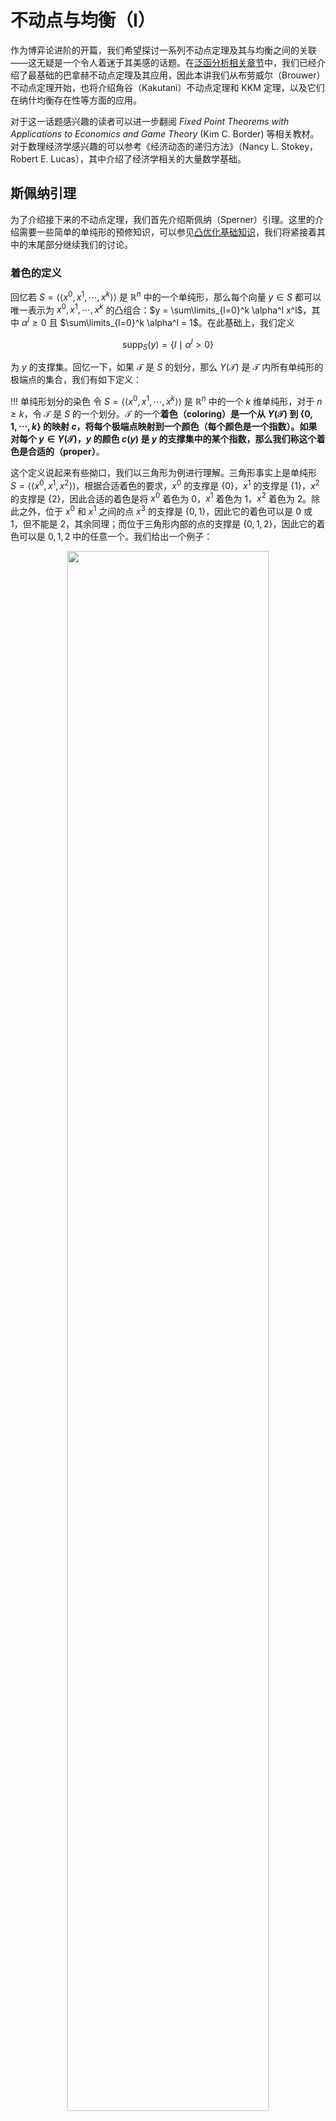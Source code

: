 # 不动点与均衡（I）

作为博弈论进阶的开篇，我们希望探讨一系列不动点定理及其与均衡之间的关联——这无疑是一个令人着迷于其美感的话题。在[泛函分析相关章节](../../math/functional_analysis/contraction.md)中，我们已经介绍了最基础的巴拿赫不动点定理及其应用，因此本讲我们从布劳威尔（Brouwer）不动点定理开始，也将介绍角谷（Kakutani）不动点定理和 KKM 定理，以及它们在纳什均衡存在性等方面的应用。

对于这一话题感兴趣的读者可以进一步翻阅 *Fixed Point Theorems with Applications to Economics and Game Theory* (Kim C. Border) 等相关教材。对于数理经济学感兴趣的可以参考《经济动态的递归方法》（Nancy L. Stokey，Robert E. Lucas），其中介绍了经济学相关的大量数学基础。

## 斯佩纳引理
为了介绍接下来的不动点定理，我们首先介绍斯佩纳（Sperner）引理。这里的介绍需要一些简单的单纯形的预修知识，可以参见[凸优化基础知识](../../math/optimization/basic.md)，我们将紧接着其中的末尾部分继续我们的讨论。

### 着色的定义
回忆若 $S = \langle \langle x^0,x^1,\cdots,x^k \rangle \rangle$ 是 $\mathbb{R}^n$ 中的一个单纯形，那么每个向量 $y \in S$ 都可以唯一表示为 $x^0,x^1,\cdots,x^k$ 的凸组合：$y = \sum\limits_{l=0}^k \alpha^l x^l$，其中 $\alpha^l \geqslant 0$ 且 $\sum\limits_{l=0}^k \alpha^l = 1$。在此基础上，我们定义

$$\text{supp}_S(y) = \{ l \mid \alpha^l > 0 \}$$

为 $y$ 的支撑集。回忆一下，如果 $\mathcal{T}$ 是 $S$ 的划分，那么 $Y(\mathcal{T})$ 是 $\mathcal{T}$ 内所有单纯形的极端点的集合，我们有如下定义：

!!! 单纯形划分的染色
    令 $S = \langle \langle x^0,x^1,\cdots,x^k \rangle \rangle$ 是 $\mathbb{R}^n$ 中的一个 $k$ 维单纯形，对于 $n \geqslant k$，令 $\mathcal{T}$ 是 $S$ 的一个划分。$\mathcal{T}$ 的一个**着色（coloring）**是一个从 $Y(\mathcal{T})$ 到 $\{0,1,\cdots,k\}$ 的映射 $c$，将每个极端点映射到一个颜色（每个颜色是一个指数）。如果对每个 $y \in Y(\mathcal{T})$，$y$ 的颜色 $c(y)$ 是 $y$ 的支撑集中的某个指数，那么我们称这个着色是**合适的（proper）**。

这个定义说起来有些拗口，我们以三角形为例进行理解。三角形事实上是单纯形 $S = \langle \langle x^0,x^1,x^2 \rangle \rangle$，根据合适着色的要求，$x^0$ 的支撑是 $\{0\}$，$x^1$ 的支撑是 $\{1\}$，$x^2$ 的支撑是 $\{2\}$，因此合适的着色是将 $x^0$ 着色为 $0$，$x^1$ 着色为 $1$，$x^2$ 着色为 $2$。除此之外，位于 $x^0$ 和 $x^1$ 之间的点 $x^3$ 的支撑是 $\{0,1\}$，因此它的着色可以是 $0$ 或 $1$，但不能是 $2$，其余同理；而位于三角形内部的点的支撑是 $\{0,1,2\}$，因此它的着色可以是 $0,1,2$ 中的任意一个。我们给出一个例子：

<div style="text-align: center;">
<img src="/Notes/assets/images/algt/AGT/fixedpoint-1/propercolor.png" width="80%" style="margin: 0 auto;">
</div>

图中的 $\text{A}$ 和 $\text{B}$ 都是合适的着色，但 $\text{C}$ 不是，因为箭头指向的点着色了 $1$，但这个点的支撑 $x^0$ 和 $x^2$ 的着色分别是 $0$ 和 $2$。进一步地，我们可以定义完美着色的概念：

!!! 完美着色
    令 $\mathcal{T}$ 是 $k$ 维单纯形 $S$ 的划分，令 $c$ 是 $\mathcal{T}$ 的合适着色。$k$ 维单纯形 $T \in \mathcal{T}$ 是**完美着色的（perfectly colored）**，如果 $T$ 的 $k+1$ 个极端点被 $k+1$ 种不同的颜色着色。

<div style="text-align: center;">
<img src="/Notes/assets/images/algt/AGT/fixedpoint-1/perfectcolor.png" width="80%" style="margin: 0 auto;">
</div>

上图中每种着色中，完美着色的 $k$ 维单纯形都被填充了灰色，我们发现合适的着色 $\text{A}$ 和 $\text{B}$ 中完美着色的 $k$ 维单纯形有奇数个，而 $\text{C}$ 表明不合适的着色中完美着色的 $k$ 维单纯形可能出现偶数个。推广之后就是斯佩纳引理的内容：

!!! 斯佩纳引理
    令 $S$ 是 $\mathbb{R}^n$ 中的一个 $k$ 维单纯形，对于 $n \geqslant k$，令 $\mathcal{T}$ 是 $S$ 的一个划分。如果 $c$ 是 $\mathcal{T}$ 的一个合适着色，那么完美着色 $k$ 维单纯形 $T \in \mathcal{T}$ 的个数是奇数。特别地，$\mathcal{T}$ 中至少有一个完美着色的 $k$ 维单纯形。

### 斯佩纳引理的证明
!!! 斯佩纳引理的证明
    根据单纯形的维数 $k$ 使用数学归纳法：

    **第一步：$k = 0$ 的情况**
    
    此时单纯形只包含一个点，显然引理成立。

    **第二步：$k > 0$ 时，定义三类单纯形的集合**
    
    考虑 $k > 0$ 的情况，假定定理陈述对每个 $k - 1$ 维单纯形都成立，令 $S = \langle \langle x^0,x^1,\cdots,x^k \rangle \rangle$ 是一个 $k$ 维单纯形，$\mathcal{T}$ 是 $S$ 的一个划分，$c$ 是 $\mathcal{T}$ 的一个合适着色。我们定义如下三类单纯形集合：

    - $\mathcal{A}$ 表示 $\mathcal{T}$ 中所有的被包含在 $S$ 的边界内并被 $\{0,1,\cdots,k-1\}$ 着色的 $k-1$ 维单纯形；
    - $\mathcal{B}$ 表示 $\mathcal{T}$ 中所有被 $\{0,1,\cdots,k-1\}$ 着色的 $k$ 维单纯形，也就是说有两个节点被相同的颜色着色；
    - $\mathcal{C}$ 表示 $\mathcal{T}$ 中所有被 $\{0,1,\cdots,k\}$ 着色的 $k$ 维单纯形。

    定义这几类单纯形集合的作用在之后就会看到，在那时回过头来看，这里的定义是非常巧妙的。我们来看一个例子：
    
    <div style="text-align: center;">
    <img src="/Notes/assets/images/algt/AGT/fixedpoint-1/sperner-1.png" width="25%" style="margin: 0 auto;">
    </div>

    在上图中，$\mathcal{A}$ 是三角形边界上被 $\{0,1\}$ 染色的线段，被加粗表示；$\mathcal{B}$ 是被 $\{0,1\}$ 染色的小三角形，用浅色阴影表示；$\mathcal{C}$ 是被 $\{0,1,2\}$ 染色的小三角形，用深色阴影表示。我们可以看到，$\mathcal{A}$ 中的线段有 $3$ 个，$\mathcal{B}$ 中的小三角形有 $4$ 个，$\mathcal{C}$ 中的小三角形有 $5$ 个。

    **第三步：证明 $\mathcal{A}$ 中的线段数是奇数**

    由于 $\mathcal{A}$ 中的线段是 $k-1$ 维单纯形，且被 $\{0,1,\cdots,k-1\}$ 着色，根据归纳假设，$\mathcal{A}$ 中的线段数是奇数。

    **第四步：构建连接单纯形之间的图**

    接下来我们定义无向图如下：

    - 节点集为 $\mathcal{A} \cup \mathcal{B} \cup \mathcal{C}$，即 $\mathcal{A} \cup \mathcal{B} \cup \mathcal{C}$ 中的每个单纯形都是图上的一个节点；
    - 令 $T_1,T_2$ 是 $\mathcal{A} \cup \mathcal{B} \cup \mathcal{C}$ 中两个不同的单纯形，当且仅当 $T_1 \cap T_2$ 是由 $\{0,1,\cdots,k-1\}$ 着色的 $k-1$ 维单纯形时，$T_1$ 和 $T_2$ 之间有一条边。

    下图给出了一个如此定义的无向图的实例，其中短线就代表着单纯形之间的边：

    <div style="text-align: center;">
    <img src="/Notes/assets/images/algt/AGT/fixedpoint-1/sperner-2.png" width="25%" style="margin: 0 auto;">
    </div>

    **第五步：分析图的性质，得到最终结论**

    最后我们分析这个图中从 $\mathcal{A},\mathcal{B},\mathcal{C}$ 出发的边数，从而得出结论：

    - 从 $\mathcal{A}$ 中每个节点出发，到 $\mathcal{B}$ 或 $\mathcal{C}$ 的边有且仅有一条：回忆[凸优化基础知识](../../math/optimization/basic.md)的最后一个定理，$\mathcal{A}$ 中每个节点根据定义都在边界上，因此只能在唯一的 $k$ 维单纯形中；因为 $\mathcal{A}$ 中每个节点已经有 $k-1$ 个颜色，因此 $\mathcal{A}$ 中每个节点所在的 $k$ 维单纯形一定包含于 $\mathcal{B}$ 或 $\mathcal{C}$ 中，因此相连的边有且仅有一条；
    - 从 $\mathcal{B}$ 中每个节点出发，到 $\mathcal{A}$ 或 $\mathcal{C}$ 的边有且仅有两条：因为 $\mathcal{B}$ 中的每个节点都被 $\{0,1,\cdots,k-1\}$ 着色，因此有且仅有两个 $k-1$ 维子单纯形（或者说面）被 $\{0,1,\cdots,k-1\}$ 着色（因为有一种颜色被两个极端点使用，其余颜色都是一一对应）
        - 如果这样的 $k-1$ 维单纯形在边界上，那么符合 $\mathcal{A}$ 和 $\mathcal{B}$ 相连的条件，因此有一条边；
        - 如果这样的 $k-1$ 维单纯形在内部，回忆[凸优化基础知识](../../math/optimization/basic.md)的最后一个定理，这样的单纯形包含于两个 $k$ 维单纯形，并且因为这个 $k-1$ 维单纯形已经使用了 $\{0,1,\cdots,k-1\}$，因此这两个 $k$ 维单纯形一个在 $\mathcal{B}$ 中（因为现在探讨的是 $\mathcal{B}$ 中每个节点出发的情况），令一个在 $\mathcal{B}$ 或 $\mathcal{C}$ 中，也是有一条边连接的；
        - 因此这样的 $k-1$ 维单纯形无论如何都会带来一条边的连接，而我们有两个这样的单纯形，因此有两条边；
    - 从 $\mathcal{C}$ 中每个节点出发，到 $\mathcal{A}$ 或 $\mathcal{B}$ 的边有且仅有一条：因为 $\mathcal{C}$ 中的每个节点都被 $\{0,1,\cdots,k\}$ 着色，因此有且仅有一个 $k-1$ 维子单纯形被 $\{0,1,\cdots,k-1\}$ 着色（因为此时点和颜色一一对应），根据和 $\mathcal{B}$ 类似的讨论即可得到结论。

    事实上，从图中所有节点出发的边的总数，等于边的数量 $R$ 的两倍，因为每条边都被数了两次，这意味着

    $$2R = |\mathcal{A}| + 2|\mathcal{B}| + |\mathcal{C}|$$

    因此等号右边是偶数，而 $|\mathcal{A}|$ 是奇数，因此 $|\mathcal{C}|$ 也是奇数，注意 $\mathcal{C}$ 的定义就是完美着色的 $k$ 维单纯形的集合，因此斯佩纳引理得证。

不得不承认的一点是，这个证明的整体过程看完有一种不知道怎么就证出来的感觉，事实上回过头来体会就会发现其中的构造都非常的精妙，**整体而言就是分了三类单纯形，构造了一种特殊的图，第一类数量可以用归纳假设，第二类图中产生边数为偶数，第三类是目标，数量根据奇偶性分析直接可以得到**，或许这就是奇妙的组合学吧！

### 单纯形划分的进一步性质
接下来的内容将会在之后的证明中用到，因此做一个简单的介绍：

!!! 单纯形与单纯形划分的直径
    令 $S = \langle \langle x^0,x^1,\cdots,x^k \rangle \rangle$ 是 $\mathbb{R}^n$ 中的一个 $k$ 维单纯形，对于 $n \geqslant k$，令 $\mathcal{T} = \{T_1,T_2,\cdots,T_M\}$ 是 $S$ 的一个划分。$S$ 的**直径（diameter）**定义为

    $$\rho(S) = \max\limits_{i,j} \| x^i - x^j \|$$

    其中 $i,j$ 遍历 $0,1,\cdots,k$。也就是说，单纯形的直径是最远的极端点之间的距离，事实上这也是单纯形内任意两点的最大距离，事实上只需要注意到单纯形是凸集就并不难理解。进一步地，$\mathcal{T}$ 的**直径（diameter）**定义为

    $$\rho(\mathcal{T}) = \max\limits_{m=1,2,\cdots,M} \rho(T_m)$$

    也就是说，单纯形划分的直径是划分中最大的单纯形的直径。

下面的定理表明，每个单纯形划分都可以“加细”，或者说被精炼为具有更小直径的划分：

!!! 单纯形划分的精炼
    令 $k \geqslant 1$，$\mathcal{T}$ 是 $\mathbb{R}^n$ 中的一个 $k$ 维单纯形 $S = \langle \langle x^0,x^1,\cdots,x^k \rangle \rangle$ 的一个划分。那么存在 $S$ 的一个划分 $\mathcal{T'}$，满足如下要求：

    1. 对每个 $T' \in \mathcal{T'}$，都存在 $T \in \mathcal{T}$，使得 $T \subseteq T'$；
    2. $\rho(\mathcal{T'}) \leqslant \dfrac{k}{k+1} \rho(\mathcal{T})$。

反复运用上述定理即可得到如下推论，之后我们会默认熟知这一结果推导其他结果：

!!! 单纯形划分精炼的推论
    对每个单纯形 $S$ 和任意的 $\varepsilon > 0$，存在一个划分 $\mathcal{T_\varepsilon}$，使得 $\rho(\mathcal{T_\varepsilon}) < \varepsilon$。

定理的证明技术性较强，暂时略去（或许一直都会略去了）。证明方式就是构造出符合条件的划分精炼，如果读者对证明感兴趣可以参考我们的一本参考资料：《博弈论》[以] 迈克尔·马希勒，埃隆·索兰，什穆埃尔·扎米尔。

## 布劳威尔不动点定理
### 定理陈述与证明
我们已经做了充足的准备来迎接本节的第一个核心定理：布劳威尔（Brouwer）不动点定理。这个定理是拓扑学中的一个基本定理，事实上有非常多种证明方式，大多数都需要利用拓扑学知识，因此我们只能选取一条技术性更强的路线，即使用前面介绍的斯佩纳引理来证明。我们首先给出定理的陈述，然后逐步展开我们的讨论，直至完全证明这一定理：

!!! 布劳威尔不动点定理
    令 $X$ 是 $\mathbb{R}^n$ 中的一个非空闭凸集，$f: X \to X$ 是一个连续映射，那么 $f$ 至少有一个不动点，即存在 $x \in X$，使得 $f(x) = x$。

<div style="text-align: center;">
<img src="/Notes/assets/images/algt/AGT/fixedpoint-1/brouwer.png" width="25%" style="margin: 0 auto;">
</div>

上图给出了定理在 $n=1$ 的情况下的例子，显然 $[a,b] \to [a,b]$ 的连续映射无论怎么画都会和 $i(x)= x$ 相交。对于二维的情况，一个例子是如果你把世界地图平铺在地面上，那么一定存在地面上的一个点，与其上方地图上的一个点代表同一位置。或者更生活化地，大商场等地方可以看到的平面地图，上面标有“您在此处”的红点。如果标注足够精确，那么这个点就是把实际地形射到地图的连续函数的不动点。

为了证明这一定理的一般情况，我们首先证明一个特殊情况，即 $X$ 是**标准单纯形（standard simplex）**的情况。$n-1$ 维标准单纯形 $X(n)$ 定义如下：

$$X(n) = \{ x \in \mathbb{R}^n \mid x_i \geqslant 0, \sum\limits_{i=1}^n x_i = 1 \}$$

下图给出了三个最简单的标准单纯形，不能看出 $n-1$ 维标准单纯形就是顶点为 $e_1,\cdots,e_n$（自然基）的单纯形。

<div style="text-align: center;">
<img src="/Notes/assets/images/algt/AGT/fixedpoint-1/standard.png" width="80%" style="margin: 0 auto;">
</div>

我们首先证明如下特殊情况：

!!! 布劳威尔不动点定理的特殊情况
    令 $f: X(n) \to X(n)$ 是一个连续映射，那么 $f$ 至少有一个不动点。

在定理的证明中，我们需要用到 $\mathbb{R}^n$ 的上范数（sup-norm）：对于 $x = (x_1,x_2,\cdots,x_n) \in \mathbb{R}^n$，定义

$$\| x \|_\infty = \max\limits_{i=1,2,\cdots,n} |x_i|$$

!!! 布劳威尔不动点定理的特殊情况证明
    对任意的 $y \in X(n)$，都有 $y = \sum\limits_{i=1}^n y_i e_i$，其中 $e_i$ 是 $\mathbb{R}^n$ 的自然基。于是 $y$ 的支撑 $\text{supp}_{X(n)}(y)$ 是 $\{ i \mid y_i > 0 \}$。

    **第一步：对每个 $y \in X(n)$，存在 $i \in \text{supp}_{X(n)}(y)$ 满足 $f_i(y) \leqslant y_i$**

    根据 $f: X(n) \to X(n)$ 可知 $\sum\limits_{i=1}^n y_i = \sum\limits_{i=1}^n f_i(y) = 1$ 且 $f(y_i) \geqslant 0$，反证法，假设对每个 $i \in \text{supp}_{X(n)}(y)$ 都有 $f_i(y) > y_i$，而我们知道对每个 $i \notin \text{supp}_{X(n)}(y)$，$f_i(y) \geqslant 0 = y_i$，因此此时有 $\sum\limits_{i=1}^n f_i(y) > \sum\limits_{i=1}^n y_i = 1$，与 $f$ 是 $X(n)$ 到 $X(n)$ 的映射矛盾。

    **第二步：定义一个着色**

    因为紧集上的连续函数都是一致连续的，因此对于任意的 $\varepsilon > 0$，存在 $\delta > 0$，使得对于任意的 $x,y \in X(n)$，只要 $\| x - y \|_\infty < \delta$，就有 $\| f(x) - f(y) \|_\infty < \varepsilon$。从而我们定义 $X(n)$ 的划分 $\mathcal{T}_\varepsilon$，使得对于任意的 $T_\varepsilon \in \mathcal{T}_\varepsilon$，$\rho(T_\varepsilon) < \delta$。为了之后讨论的方便，这里的 $\delta$ 我们都取小于等于 $\epsilon$ 的值。
    
    我们定义一个着色 $c$，使得对每个 $x \in Y(\mathcal{T}_\varepsilon)$，$c(x) = i$ 当且仅当 $i \in \text{supp}_{X(n)}(y)$ 且 $f_i(x) \leqslant x_i$。根据第一步的讨论，这样的 $i$ 一定存在，并且这个着色是合适的，因为 $c(x)$ 取的是 $x$ 的支撑集中的某个指数。根据斯佩纳引理，我们知道至少有一个完美着色的 $n-1$ 维单纯形 $T_\varepsilon \in \mathcal{T}_\varepsilon$。

    **第三步：不动点的存在性**

    我们设这个完美着色的单纯形为 $T_\varepsilon = \langle \langle x^1,x^2,\cdots,x^n \rangle \rangle$，其所有节点被 $\{1,2,\cdots,n\}$ 着色，不妨设 $c(x^i) = i$，即 $f_i(x^i) \leqslant x_i^i$ 成立（$x_i^i$ 是 $x^i$ 的第 $i$ 个坐标）。令 $x^\varepsilon$ 是 $T_\varepsilon$ 中的一个向量，因为 $\rho(T_\varepsilon) < \delta$，这意味着 $\| x^\varepsilon - x^i \|_\infty < \delta$ 对每个 $i$ 都成立，因此根据 $f$ 的一致连续性，有

    $$f_i(x^\varepsilon) \leqslant f_i(x^i) + \varepsilon \leqslant x_i^i + \varepsilon \leqslant x_i^\varepsilon + \varepsilon + \delta \leqslant x_i^\varepsilon + 2\varepsilon, \forall i \in [n]$$

    上式对于任意的 $\varepsilon$ 都成立，因此存在点列 $(x^\varepsilon)_{\varepsilon > 0}$，使得
    
    \begin{equation}
        f_i(x^\varepsilon) \leqslant x_i^\varepsilon + 2\varepsilon \tag{1} \label{brouwer}
    \end{equation}

    对每个 $i$ 都成立。根据 $X(n)$ 的紧性，存在一个收敛的子列 $(x^{\varepsilon_k})_{k=1}^\infty$，收敛到一个点 $x^* \in X(n)$。根据 $f$ 的连续性，对 $\eqref{brouwer}$ 取极限，有 $f_i(x^*) \leqslant x_i^*,\forall i \in [n]$，而回忆 $\sum\limits_{i=1}^n x_i^* = \sum\limits_{i=1}^n f_i(x^*) = 1$，因此有 $f_i(x^*) = x_i^*,\forall i \in [n]$，从而 $f(x^*) = x^*$，即 $f$ 至少有一个不动点。

事实上，任何一个 $k$ 维单纯形 $S$ 都等价于标准单纯形 $X(k+1)$（只需要将顶点一一对应后，使用重心坐标即可，不影响我们上面的证明），所以这一定理对任意的单纯形也都是成立的。总结一下上述证明，核心在于构造了一个合适的着色，然后利用斯佩纳引理得到了一个完美着色的单纯形，最后通过一致连续性和紧性得到了不动点的存在性，事实上最终的不动点就是一个极限点。

接下来我们需要将布劳威尔不动点定理推广到一般的凸紧集的情况，我们需要首先证明如下引理：

!!! 引理
    令 $X$ 是 $\mathbb{R}^n$ 中的一个非空凸紧集，定义函数 $g: \mathbb{R}^n \to X$，使得 $g(x)$ 是 $X$ 中距离 $x$ 最近的点。那么 $d(g(x),g(y)) \leqslant d(x,y), \forall x,y \in \mathbb{R}^n$。

回忆对于闭凸集 $X$ 而言，对于 $x \notin X$，存在唯一的 $y \in X$，使得 $d(x,y) = d(x,X)$，这个 $y$ 就是 $g(x)$，即 $g$ 是良定义的。这一引理表明，$g$ 是一个 Lipschitz 连续的映射，因此也是连续的。

!!! 引理的证明
    回忆[凸优化基础知识](../../math/optimization/basic.md)中关于分离超平面定理的证明，对于 $x \notin X$，设 $y$ 是 $X$ 中距离 $x$ 最近的点，$z$ 是 $X$ 中任一点，则有 $\langle x-y,z-y \rangle \leqslant 0$。代入引理的符号，有 $\langle x-g(x),g(y)-g(x) \rangle \leqslant 0$，同理有 $\langle y-g(y),g(x)-g(y) \rangle \leqslant 0$，两式相加得到

    $$\langle (g(y) - g(x)) - (y-x),g(y)-g(x) \rangle \leqslant 0$$

    从而有 $\| g(y) - g(x) \|^2 \leqslant \langle g(y) - g(x),y-x \rangle \leqslant \| g(y) - g(x) \| \| y - x \|$（第二个不等号使用了柯西-施瓦茨不等式），即 $\| g(y) - g(x) \| \leqslant \| y - x \|$，即 $g$ 是 Lipschitz 连续的。

在做好一切准备工作后，我们就可以开始证明最终的定理了：

!!! 布劳威尔不动点定理的证明
    因为 $X$ 是紧集，因此存在一个足够大的单纯形 $S$ 包含 $X$。定义函数 $h: S \to S$ 满足 $h(x) = f(g(x))$，其中 $g$ 是引理中定义的函数。根据引理，$g$ 是连续函数，又 $f$ 也是连续函数，因此 $h$ 是连续的，因此根据特殊情况的证明，$h$ 至少有一个不动点 $x^* \in S$，即 $f(g(x^*)) = h(x^*) = x^*$。注意到函数 $h$ 的实际值域是 $f$ 的值域，因此包含于 $X$，因此 $x^* \in X$，因此根据定义 $g(x^*) = x^*$，因此 $f(x^*) = x^*$，即 $f$ 至少有一个不动点。

!!! tip "布劳威尔不动点定理相关的历史"
    布劳威尔不动点定理是代数拓扑的早期成就，还是更多更一般的不动点定理的基础，在泛函分析中尤其重要。在 1904 年，首先由 Piers Bohl 证明 $n = 3$ 的情况。后来在 1909 年，鲁伊兹·布劳威尔（L. E. J. Brouwer）再次证明。在1910年，雅克·阿达马提供一般情况的证明，而布劳威尔在 1912 年提出另一个不同的证明。这些早期的证明皆属于非构造性的间接证明，与数学直觉主义理想矛盾。直到 1967 年，美国数学家 H. E. Scarf 找到了计算单纯形连续映射不动点的组合拓扑有限算法，这也就是 Brouwer 不动点定理的构造性证明。我们从斯佩纳引理出发的证明来源于 Kuhn（1960）。
    
    布劳威尔不动点定理在无限维空间中的推广是邵德尔（Schauder）不动点定理，即每一个从一个巴拿赫空间的某个给定的凸紧子集射到它自身的连续函数都有（至少）一个不动点。

!!! question "布劳威尔不动点定理的推广"
    我们考虑一个简单的推广：$f: X \to X$ 中的 $X$ 不再强制要求是凸紧集，可以只是一个同胚于一个凸紧集的紧集。那么布劳威尔不动点定理是否仍然成立呢？

    答案是成立的，设 $g: X \to S$ 是同胚映射，其中 $S$ 是凸紧集，构造 $h: S \to S$ 满足 $h(x) = g(f(g^{-1}(x)))$，根据同胚的要求以及布劳威尔不动点定理，$h$ 存在不动点 $x^* \in S$，即 $g(f(g^{-1}(x^*))) = x^*$，因此 $f(g^{-1}(x^*)) = g^{-1}(x^*)$，、因此 $f$ 至少有一个不动点 $g^{-1}(x^*)$。

### 定理的应用
接下来我们将应用布劳威尔不动点定理证明纳什定理：
!!! 定理 "纳什定理"
    对于任意一个策略式博弈 $G = (N,(S_i)_{i\in N},(u_i)_{i\in N})$，如果参与人的个数有限，每个参与人的策略集是有限的，那么必然存在一个混合策略纳什均衡。

我们假设 $G$ 的混合扩展为 $\Gamma = (N,(\Sigma_i)_{i\in N},(U_i)_{i\in N})$，并且 $|S_i| = m_i$。为了我们接下来的证明，我们不加说明地给出两个很简单的结论：

!!! 引理 "纳什定理的引理"
    1. 如果参与人 $i$ 的纯策略集是有限的，那么参与人 $i$ 的混合策略集 $\Sigma_i$ 是凸紧的（事实上是单纯形，极端点是所有可能的纯策略向量）；
    2. 如果 $A \subset \mathbb{R}^n$ 和 $B \subset \mathbb{R}^m$ 都是凸（紧）集，那么 $A \times B \subset \mathbb{R}^{n+m}$ 也是凸（紧）的。

综合引理的两个结论可知，集合 $\Sigma = \Sigma_1 \times \Sigma_2 \times \cdots \times \Sigma_n$ 是凸紧的，因此接下来我们的整体思路是：构造 $f: \Sigma \to \Sigma$，使得 $f$ 是一个连续映射，然后根据布劳威尔不动点定理，证明 $f$ 至少有一个不动点，并且这个不动点恰好是一个混合策略纳什均衡。

定理的正式证明我们逐步分析得到，因为这里 $f$ 的构造需要逐步分析才更好理解背后的含义。事实上，因为 $f: \Sigma \to \Sigma$，所以 $f$ 将一个混合策略映射到另一个混合策略。如果 $\sigma$ 不是混合策略纳什均衡，那么存在一个参与人 $i$，$\sigma_i$ 不是 $\sigma_{-i}$ 的最佳应对，故我们令 $f_i(\sigma)$ 为参与人 $i$ 比 $\sigma_i$ 更优的对 $\sigma_{-i}$ 的应对，即一个向着均衡方向的改进。这样的定义思想使得，$\sigma$ 是混合策略纳什均衡当且仅当 $f(\sigma) = \sigma$，因为此时每个人都已经处于最优应对了。

以上只是一些想法，要真的定义出这个 $f$，我们首先需要一个辅助函数 $g_i^j: \Sigma \to [0,+\infty)$，满足

$$g_i^j(\sigma) = \max\{0, U_i(s_i^j,\sigma_{-i}) - U_i(\sigma)\}$$

也就是说，$g_i^j$ 是参与人 $i$ 从 $\sigma_i$ 转向纯策略 $s_i^j$ 带来的收益。如果收益大于零则为收益，否则为零。一个很显然的结论是，当且仅当 $\forall i,j$ 都有 $g_i^j(\sigma) = 0$ 时，$\sigma$ 是混合策略纳什均衡，因为纳什均衡是最优反应。

现在我们可以定义 $f$，使其符合我们之前讨论的直观：当 $\sigma$ 不是均衡时，$f_i(\sigma)$ 能转向更优反应。因为 $f(\sigma)$ 仍然是混合策略向量，故记 $f_i^j(\sigma)$ 为取值 $\sigma$ 时，参与人 $i$ 选择纯策略 $s_i^j$ 的概率。事实上如果 $\sigma_i$ 不是 $\sigma_{-i}$ 的最优应对，那么我们应当将 $i$ 选择更优的纯策略的概率增大，因此我们可以令

$$f_i^j(\sigma) = \dfrac{\sigma_i(s_i^j)+g_i^j(\sigma)}{1+\sum\limits_{k=1}^{m_i} g_i^k(\sigma)}$$

这非常符合我们的直观，并且分母上的值也使得 $\sum\limits_{j=1}^{m_i} f_i^j(\sigma) = 1$，即 $f_i(\sigma)$ 仍然是一个混合策略，即的确满足 $f: \Sigma \to \Sigma$。除此之外，我们知道 $U_i$ 都是连续函数（因为是多重线性函数），$g$ 是两个连续函数的最大值，因此也是连续函数，而 $f$ 的分母一定大于 $0$，因此 $f$ 也是连续函数，根据布劳威尔不动点定理，$f$ 至少有一个不动点，即存在 $\sigma^* \in \Sigma$，使得 $f(\sigma^*) = \sigma^*$，下面我们就要证明 $\sigma^*$ 的确是一个混合策略纳什均衡。 

!!! 证明 "$\sigma^*$ 的确是一个混合策略纳什均衡"
    因为 $\sigma^*$ 是一个不动点，因此 $f(\sigma^*) = \sigma^*$，即 $f_i^j(\sigma^*) = \sigma_i^*(s_i^j) = \dfrac{\sigma_i^*(s_i^j)+g_i^j(\sigma^*)}{1+\sum\limits_{k=1}^{m_i} g_i^k(\sigma^*)}$，整理得到

    $$g_i^j(\sigma) = \sigma_i(s_i^j)\sum\limits_{k=1}^{m_i} g_i^k(\sigma),\forall i \in N, j \in [m_i]$$

    使用反证法，假设这一不动点 $\sigma^*$ 不是混合策略纳什均衡，那么必定存在一个参与人 $i$ 以及 $l \in [m_i]$ 使得 $g_i^l(\sigma) > 0$。特别地，$\sum\limits_{k=1}^{m_i} g_i^k(\sigma) > 0$，因此根据上式我们得到

    \begin{equation}
        \sigma_i(s_i^j) > 0 \iff g_i^j(\sigma) > 0, \forall j \in [m_i] \tag{3} \label{nash-1}
    \end{equation}

    因为 $U_i$ 是多线性的，因此 $U_i(\sigma) = \sum\limits_{j=1}^{m_i} \sigma_i(s_i^j) U_i(s_i^j,\sigma_{-i})$，这意味着

    $$\begin{align}
        0 &= \sum\limits_{j=1}^{m_i} \sigma_i^*(s_i^j) (U_i(s_i^j,\sigma_{-i}) - U_i(\sigma^*)) \\
        &= \sum\limits_{j: \sigma_i(s_i^j) > 0} \sigma_i^*(s_i^j) (U_i(s_i^j,\sigma_{-i}) - U_i(\sigma^*)) \\
        &= \sum\limits_{j: \sigma_i(s_i^j) > 0} \sigma_i^*(s_i^j) g_i^j(\sigma) \\
    \end{align}$$

    然而我们知道$g_i^l(\sigma) > 0$，根据 $\eqref{nash-1}$，我们知道 $\sigma_i^*(s_i^l) > 0$，因此上式的和大于 $0$，这与 $0$ 的等式矛盾，因此假设不成立，$\sigma^*$ 是一个混合策略纳什均衡。

由此我们便证明了纳什均衡的存在性。事实上这一证明非常美丽，对 $f$ 的构造也非常优雅美观，因此这一证明值得重视。接下来我们讨论纳什定理的一个拓展，因为有时候存在约束使得参与人 $i$ 无法选择整个 $\Sigma_i$，例如要求选择某个纯策略的概率必须大于等于一个值。在这样的情况下，约束条件可以转化为线性不等式，而有限数目的半空间相交得到的有界集合称为**多面体（polytope）**。事实上多面体可以视为其极值点的凸包，只是这些极值点不一定仿射无关（这是单纯形的要求）了，例如四边形不是单纯形，但是是多面体。事实上，当参与人的策略空间是多面体时，纳什定理也成立：

!!! 定理 "纳什定理的一般化"
    令 $\Gamma = (N,(X_i)_{i\in N},(U_i)_{i\in N})$ 是一个策略式博弈，对每个参与人 $i$，集合 $X_i$ 是 $\mathbb{R}^{d_i}$ 上的一个多面体，$U_i$ 是多重线性函数，那么 $\Gamma$ 至少有一个混合策略纳什均衡。

具体证明略去，事实上就是将多面体的极端点都视为纯策略，定义一个辅助的博弈即可。

## 角谷不动点定理
### 定理陈述与证明
角谷（Kakutani）不动点定理是由日本数学家角谷静夫提出的，它是布劳威尔不动点定理的一个推广，也是一个非常重要的不动点定理：纳什证明纳什定理正是使用了角谷不动点定理。

!!! tip "3n + 1 猜想"
    事实上，提到角谷静夫，最令人熟知的可能是著名的 $3n+1$ 猜想，即角谷猜想（事实上并不是他提出的，但因为他也对这一问题投入了研究所以也冠以他的名字），这个猜想是一个非常有趣且至今未被证明的数学问题，它的描述如下：对于每一个正整数，如果它是奇数，则对它乘 $3$ 再加 $1$，如果它是偶数，则对它除以 $2$，如此循环，最终都能够得到 $1$。

为了描述角谷不动点定理，我们需要引入”半连续性“的概念，实际上是一般的连续性概念的推广：

!!! 半连续性
    设 $f(x)$ 定义在 $X \subset \mathbb{R}^n$ 上，在 $x_0$ 及其附近有定义，则

    1. 如果 $\forall \varepsilon > 0$，$\exists \delta > 0$，使得 $\forall x \in X$，只要 $\| x - x_0 \| < \delta$，就有 $f(x) < f(x_0) + \varepsilon$，则称 $f(x)$ 在 $x_0$ 处**上半连续**；
    2. 如果 $\forall \varepsilon > 0$，$\exists \delta > 0$，使得 $\forall x \in X$，只要 $\| x - x_0 \| < \delta$，就有 $f(x_0) - \varepsilon < f(x)$，则称 $f(x)$ 在 $x_0$ 处**下半连续**。

比较连续性的定义：$\forall \varepsilon > 0$，$\exists \delta > 0$，使得 $\forall x \in X$，只要 $\| x - x_0 \| < \delta$，就有 $|f(x) - f(x_0)| < \varepsilon$，我们知道函数在 $x_0$ 处连续当且仅当它在 $x_0$ 处既上半连续又下半连续。下图可以用来直观描述上、下半连续函数，其中左图是上半连续函数，右图是下半连续函数：

<div style="text-align: center;">
<img src="/Notes/assets/images/algt/AGT/fixedpoint-1/upperlower.png" width="60%" style="margin: 0 auto;">
</div>

角谷不动点定理描述的是所谓的“集值函数”，即取值是集合的函数 $F: X \to 2^X$，其中 $2^X$ 表示 $X$ 的幂集。$F$ 的图像指的是集合 $\{(x,y) \in X \times X \mid y \in F(x)\}$，实际上就是 $F$ 在平面上的图像。基于此我们给出角谷不动点定理的陈述：

!!! 定理 "角谷不动点定理"
    令 $X$ 是 $\mathbb{R}^n$ 中的一个非空凸紧集，$F: X \to 2^X$ 是一个上半连续的集值函数，满足对每个 $x \in X$，$F(x)$ 是非空闭凸集，那么 $F$ 至少有一个不动点，即存在 $x^* \in X$，使得 $x^* \in F(x^*)$。

集值函数的上半连续实际上就是 $F$ 的图像是闭集，事实上集值函数的闭图像定理表明，对紧致的豪斯多夫空间 $Y$，一个集值函数 ${\displaystyle \varphi :X\to 2^{Y}}$有闭图像的充分必要条件是：$\varphi$ 是上半连续的，且对所有 $x$，$\varphi(x)$ 是闭集。因为所有欧几里得空间都为豪斯多夫空间，故上述定理还可以重述为：

!!! 定理 "角谷不动点定理的另一表述"
    令 $X$ 是 $\mathbb{R}^n$ 中的一个非空凸紧集，$F: X \to 2^X$ 一个集值函数，$F$ 有闭图像且对每个 $x \in X$，$F(x)$ 是非空凸集，那么 $F$ 至少有一个不动点。

!!! question "一些例子"
    **有无穷多个不动点的函数**
    
    例如：函数 ${\displaystyle \varphi(x) = [1-x/2,1-x/4]}$ 满足所有角谷不动点定理的条件，并存在无穷多个不动点。

    **有一个不动点的函数**

    例如：一个函数 ${\displaystyle \varphi (x)={\begin{cases}3/4&0\leqslant x<0.5\\ [0,1]&x=0.5\\1/4&0.5<x\leqslant 1\end{cases}}}$ 满足所有角谷不动点定理的条件，存在唯一一个不动点 ${\displaystyle x=0.5}$。

    **不满足凸集的函数**
    
    例如：一个函数 ${\displaystyle \varphi (x)={\begin{cases}3/4&0\leqslant x<0.5\\\{3/4,1/4\}&x=0.5\\1/4&0.5<x\leqslant 1\end{cases}}}$ 在 ${\displaystyle x=0.5}$ 处不满足凸集定义，但满足其他角谷不动点定理的条件。这个函数没有不动点。

    **不满足闭合图的函数**
    
    例如：一个函数 ${\displaystyle \varphi (x)={\begin{cases}3/4&0\leqslant x<0.5\\1/4&0.5\leqslant x\leqslant 1\end{cases}}}$ 不存在不动点，因为函数不满足闭图像。考虑序列 ${\displaystyle x_{n}=0.5-1/n}$ 和 ${\displaystyle y_{n}=3/4}$：当 ${\displaystyle x_{n}\to x=0.5,y_{n}\to y=3/4,y\notin \varphi (x)}$。

事实上角谷不动点定理是布劳威尔不动点定理的推广：取 $F(x) = \{f(x)\}$，那么角谷不动点定理就是布劳威尔不动点定理。为了证明角谷不动点定理，我们需要首先给出一些定义，然后证明一个引理。对 $\mathbb{R}^n$ 中的每个子集 $A$，以及任意的 $\varepsilon > 0$，用 $B(A,\varepsilon)$ 表示 $A$ 的 $\varepsilon$-邻域，即 $B(A,\varepsilon) = \{ x \in \mathbb{R}^n \mid d(x,A) < \varepsilon \}$。

显然，如果 $A$ 是凸集，那么 $B(A,\varepsilon)$ 也是凸集。下面的引理说的是，对上半连续的集值函数 $F$，如果 $x$ “接近于” $x_0$，那么 $F(x)$ “接近于” $F(x^0)$：

!!! 引理
    令 $F: X \to 2^X$ 是上半连续集值函数（$X$ 是紧集），对每个 $x^0 \in X$ 和任意的 $\varepsilon$，都存在 $\delta > 0$ 使得 $F(x) \subseteq B(F(x^0),\varepsilon)$ 对所有满足 $d(x,x^0) \leqslant \delta$ 的 $x \in X$ 成立。

!!! 引理的证明
    使用反证法：假设存在 $x^0 \in X$ 和 $\varepsilon$，对任意的 $\delta > 0$，都存在 $x^\delta \in X$ 满足 $d(x^\delta,x^0) \leqslant \delta$，存在 $y^\delta \in F(x^\delta)$，使得 $d(y^\delta,F(x^0)) > \varepsilon$ 成立。因为 $X$ 是紧集，可以取 $(x^\delta)$ 和 $(y^\delta)$ 的收敛子列 $(x^k)_{k \in \mathbb{N}}$ 和 $(y^k)_{k \in \mathbb{N}}$，满足

    1. $\lim\limits_{k \to \infty} x^k = x^0$，因为 $\delta \to 0$；
    2. $y^k \in F(x^k)$ 对每个 $k \in \mathbb{N}$ 都成立，极限 $\hat{y} = \lim\limits_{k \to \infty} y^k$ 存在；
    3. $d(y^k,F(x^0)) > \varepsilon$ 对每个 $k \in \mathbb{N}$ 都成立。

    根据 1、2 以及 $F$ 的图像是闭集（因此 $(x_k,y_k)$ 的极限点仍然 $F$ 的图像内）可知，$\hat{y} \in F(x^0)$，但是 $d(\hat{y},F(x^0)) \geqslant \varepsilon$，矛盾。

接下来我们可以开始证明角谷不动点定理，证明的大致思路是，构造一个 $X \to X$ 的连续函数序列 $(f^m)_{m \in \mathbb{N}}$，利用布劳威尔不动点定理，这个序列的每个函数都有一个不动点，然后证明这些不动点的极限点就是 $F$ 的不动点。

!!! 证明 "角谷不动点定理的证明"
    **第一步：定义连续函数的序列**

    对每个 $m \in \mathbb{N}$，定义 $f^m: X \to X$。因为 $X$ 是紧集，故可以被有限个开球覆盖（假设 $K^m$ 个），每个开球的半径为 $\dfrac{1}{m}$。用 $(x_k^m)_{k=1}^{K_m}$ 表示这些球的中心，那么对任意的 $x \in X$，都存在 $k$ 使得 $d(x,x_k^m) < \dfrac{1}{m}$。对每个 $k \in [K_m]$，选择 $y_k^m \in F(x_k^m)$。用 $C_k^m$ 表示与 $x_k^m$ 距离至少为 $\dfrac{1}{m}$ 的点集：
    
    $$C_k^m = \{ x \in X \mid d(x,x_k^m) \geqslant \dfrac{1}{m} \}$$

    这意味着 $d(x,x_k^m) \leqslant \dfrac{1}{m}$ 当且仅当 $x \notin C_k^m$。因为 $C_k^m$ 是闭集，这当且仅当 $d(x,C_k^m) > 0$ 才能发生。对每个 $x \in X$ 和每个 $k \in [K_m]$，定义

    $$\lambda_k^m(x) = \dfrac{d(x,C_k^m)}{\sum\limits_{l=1}^{K_m} d(x,C_l^m)}$$

    根据前面的讨论，分母一定是正数。而我们知道距离函数 $x \mapsto d(x,C_k^m)$ 是连续的，因此 $\lambda_k^m(x)$ 也是连续的。定义 $f^m: X \to X$ 为

    $$f^m(x) = \sum\limits_{k=1}^{K_m} \lambda_k^m(x) y_k^m$$

    注意到 $\sum\limits_{k=1}^{K_m} \lambda_k^m(x) = 1$ 对每个 $x \in X$ 都成立，故 $f^m(x)$ 是点集 $(y_k^m)_{k=1}^{K_m}$ 的凸组合，又因为 $X$ 是凸集，故 $f^m(x)$ 的值域在 $X$ 内。

    **第二步：运用布劳威尔不动点定理**

    对每个 $m \in \mathbb{N}$，$f^m$ 都是连续的，因为它是有限个连续函数的和，根据布劳威尔不动点定理，$f^m$ 至少有一个不动点 $x^{*.m} \in X$ 满足 $f^m(x^{*.m}) = x^{*.m}$。因为不动点序列 $(x^{*.m})_{m \in \mathbb{N}}$ 包含在紧集 $X$ 中，故存在一个收敛子列 $(x^{*.m_l})_{l \in \mathbb{N}}$，收敛到一个点 $x^* \in X$。

    **第三步：$x^*$ 是 $F$ 的一个不动点**

    因为 $x^{*.m_l}$ 是 $f^{m_l}$ 的不动点，故

    \begin{equation}
        x^{*.m_l} = f^{m_l}(x^{*.m_l}) = \sum\limits_{k=1}^{K_{m_l}} \lambda_k^{m_l}(x^{*.m_l}) y_k^{m_l} \tag{2} \label{kakutani}
    \end{equation}
    
    此时我们需要利用前面的引理。对任意的 $\varepsilon > 0$，取符合引理条件的 $\delta > 0$，令 $L$ 足够大使得对所有的 $l \geqslant L$，

    1. $\dfrac{1}{m_l} < \dfrac{\delta}{2}$；
    2. $d(x^{*.m_l},x^*) < \dfrac{\delta}{2}$。

    令 $l \geqslant L$，对每个满足 $\lambda_k^{m_l}(x^{*.m_l}) > 0$ 的 $k$，有 $d(x_k^{m_l},x^{*.m_l}) < \dfrac{1}{m_l} < \dfrac{\delta}{2}$（回忆 $\lambda_k^m(x)$ 的定义），因此，根据三角不等式，对每个 $k$ 有

    $$d(x^*,x_k^{m_l}) \leqslant d(x^*,x^{*.m_l}) + d(x^{*.m_l},x_k^{m_l}) < \dfrac{\delta}{2} + \dfrac{\delta}{2} = \delta$$

    根据引理，$y_k^{m_l} \in F(x_k^{m_l}) \subseteq B(F(x^*),\varepsilon)$ 对任意的 $k \in [K_m]$ 成立，即对任意的 $k \in [K_m]$，$\lambda_k^{m_l}(x^{*.m_l}) = 0$ 或者 $y_k^{m_l} \in B(F(x^*),\varepsilon)$。因此，根据 $\eqref{kakutani}$，$x^{*.m_l}$ 是凸集 $B(F(x^*),\varepsilon)$ 的凸组合，即 $x^{*.m_l} \in B(F(x^*),\varepsilon)$。因为 $\varepsilon$ 是任意的，且 $F(x^*)$ 是闭集，故 $x^* \in F(x^*)$，即 $x^*$ 是 $F$ 的一个不动点。

!!! tip "不动点理论相关的历史"
    角谷不动点定理在 1941 年由角谷静夫提出，后来也有泛化为无穷维度局部凸拓扑向量空间的推广，称为角谷-格里科斯伯格-樊定理，对应的单值函数定理是吉洪诺夫不动点定理，具体的描述可以参考[这个网页](http://www.shuxueji.com/w/48510)。还有一些其它的历史可以参考[这个网页](https://haopen.github.io/prof/2017/06/18/fixed-point)。

    事实上不动点理论是一个曾经非常热门的方向，从布劳威尔不动点定理开始，1922 年，波兰著名数学家 S. Banach 给出了一个既简单又实用的压缩映射原理。此后也有越来越多的不动点定理研究成果涌现，除了这里讨论的角谷不动点定理外，还有例如 1968 年的 Fan-Browder 不动点定理，1972 年的 Himmelberg 不动点定理以及 Tarafdar 在 1987 年和 1992 年分别在拓扑线性空间和 H-空间建立的不动点定理；美国数学家 Michael（1956 年），Deutsch 和 Kenderov（1983 年），应用集值分析中的连续选择原理在拓扑空间建立集值不动点定理和几乎不动点定理；丹麦数学家 Nielsen 研究不动点的个数（Nielsen 数），开创不动点类理论的研究；1990 年以后，关于不动点理论的研究达到一个高潮，在各种映射或空间条件下，讨论不动点，随机不动点，几乎不动点等，每年有上百篇论文发表，新的不动点定理和各种迭代逼近方法不断涌现。

### 定理应用
我们将使用角谷不动点定理再次证明纳什定理，这事实上也是纳什本人使用的方法（见 Nash, J.F. (1950). *Equilibrium Points in N-Person Games*. Proceedings of the National Academy of Sciences of the United States of America）。我们同样令 $\Gamma = (N,(\Sigma_i)_{i\in N},(U_i)_{i\in N})$。

!!! 证明 "纳什定理"
    这一证明非常简单直接，因为我们只需要定义 $F_i: \Sigma \to 2^{\Sigma_i}$ 为

    $$F_i(\sigma) = \{\sigma_i \in \Sigma_i \mid U_i(\sigma_i,\sigma_{-i}) = \max\limits_{\sigma_i' \in \Sigma_i} U_i(\sigma_i',\sigma_{-i})\}$$

    即 $F_i(\sigma)$ 是参与人 $i$ 对 $\sigma_{-i}$ 的最优反应的集合。定义 $F: \Sigma \to 2^{\Sigma}$ 满足 $F(\sigma) = \mathop{\times}\limits_{i \in N} F_i(\sigma)$。因为每个 $F_i(\sigma)$ 是最优反应集合，根据混合策略的性质显然是闭凸集，故 $F(\sigma)$ 是闭凸集，进一步显然 $F$ 满足图像为闭集，因此符合角谷不动点定理的条件，存在 $\sigma^* \in F(\sigma^*)$，即 $\forall i \in N$，$\sigma_i^* \in F_i(\sigma^*)$，即 $\sigma_i^*$ 是 $\sigma_{-i}$ 的最优反应，故 $\sigma^*$ 是一个混合策略纳什均衡。

因此我们只需要把集值函数直接定义为最优反应集合即可，那么不动点就是互为最优反应，因此这一证明相比于布劳威尔不动点定理的证明要简单许多，这也体现出角谷不动点定理的强大。

!!! quote "角谷静夫的小故事"
    在《纳什博弈论论文集》序言部分第七页最下边的注释，序言作者 Ken Binmore 讲了一个小故事，有次角谷静夫做演讲，演讲结束后，角谷静夫问 Kin Binmore 为啥这么多人来听演讲，Ken Binmore 解释说许多经济学家是来看作出如此重要的角谷静夫不动点理论的作者的。角谷静夫却回答说：“什么是角谷静夫不动点理论”。

## KKM 定理

KKM 定理是拓扑学中的重要定理，是根据最早证明它的三位数学家的名字（Knaster-Kuratowski-Mazurkiewicz）命名的。KKM 定理实际上与布劳威尔不动点定理等价，这里我们先给出一个直接使用斯佩纳引理的证明，然后给出 KKM 定理和布劳威尔不动点定理的等价性证明。

!!! 定理 "KKM 定理"
    令 $X_1,X_2,\cdots,X_n$ 是 $X(n)$ 的紧子集，满足
    
    1. 并集是 $X(n)$，即 $\bigcup\limits_{i=1}^n X_i = X(n)$；
    2. 对于每个 $i \in [n]$，$X_i \supseteq \{x = (x_1,\cdots,x_n) \in X(n) \mid x_i = 0\}$。

    那么它们的交集非空：$\bigcap\limits_{i=1}^n X_i \neq \emptyset$。

使用斯佩纳引理的证明需要引入一个概念，即相对开集：集合 $A \subseteq \mathbb{R}^n$ 是集合 $C \subseteq \mathbb{R}^n$ 的**相对开集（relatively open set）**，如果存在一个开集 $U \subseteq \mathbb{R}^n$，使得 $A = U \cap C$。相应的我们也有相对闭集的概念，即 $A$ 是 $C$ 的相对闭集，如果 $C \setminus A$ 是相对开集。

!!! question "相对闭集的性质"
    根据闭集的性质，如果 $A$ 是 $C$ 的相对闭集，那么不难证明 $A$ 的每个收敛于 $C$ 内的序列的极限都在 $A$ 中。原因很简单，根据定义相对闭集实际上也是一个闭集与 $C$ 的交集，而闭集的极限点都在这一闭集内，所以如果极限点在 $C$ 内，实际上就是在 $C$ 与闭集的交集内，即在 $A$ 内。

!!! 定理的证明
    我们首先证明定理的特例，即 $(X_i)_{i=1}^n$ 是都是 $X(n)$ 的相对开集的情况。使用反证法，设 $\bigcap\limits_{i=1}^n X_i = \emptyset$，因此对于任意的 $x \in X(n)$，都存在至少一个 $i$ 使得 $x \notin X_i$。

    对于每个 $k \in \mathbb{N}$，令 $\mathcal{T}_k$ 是 $X(n)$ 的划分，直径小于 $\dfrac{1}{k}$。定义 $\mathcal{T_k}$ 的着色如下：对每个节点 $y \in Y(\mathcal{T}_k)$，$y$ 的颜色是满足 $y \notin X_i$ 的 $i$ 之一。注意，如果 $y_i = 0$，那么 $y \in X_i$，故此时 $y$ 的颜色不是 $i$。这意味着，如果 $y$ 的颜色是 $i$，那么必然有 $y_i > 0$，即 $y$ 的颜色是 $y$ 的支撑中的一个指数，因此着色是合适的。根据斯佩纳引理，$\mathcal{T}_k$ 中至少有一个完美着色的 $n-1$ 维单纯形 $T_k$。这意味着对每个 $i \in [n]$，都存在 $T_k$ 的一个顶点 $x_{k,i}$，其颜色为 $i$（故而不在 $X_i$ 内）。

    令 $i \in [n]$，考虑序列 $(x_{k,i})_{k \in \mathbb{N}}$，因为 $X(n)$ 是紧集，故存在子列收敛于 $x_{*,i}$。于是我们得到了 $n$ 个极限值 $x_{*,1},x_{*,2},\cdots,x_{*,n}$，事实上，关于这些极限值，以下两个论断必然成立：

    1. $x_{*,i} = x_{*,j}$，$\forall i,j \in [n]$；
    2. $x_{*,i} \notin X_i$，$\forall i \in [n]$。

    论断 1 表明，这些极限值必然都相等，即存在 $x_{**} \in X(n)$ 满足 $x_{*,i} = x_{**}$，而论断 2 则说明 $x_{**} \notin X_i,\forall i \in [n]$，因此 $x_{**} \notin \bigcup\limits_{i=1}^n X_i$，这与 $\bigcup\limits_{i=1}^n X_i = X(n)$ 矛盾！因此假设不成立，即 $\bigcap\limits_{i=1}^n X_i \neq \emptyset$。

    事实上两个论断的证明并不复杂。对于论断 1，因为 $x_{k,i}$ 在 $T_k$ 内，而 $\mathcal{T}_k$ 的直径小于 $\dfrac{1}{k}$，因此每个 $x_{k,i}$ 和 $x_{k,j}$ 之间的距离都小于 $\dfrac{1}{k}$，取 $k \to \infty$ 即可得到结论。对于论断 2，因为 $x_{k,i} \notin X_i$ 对于任意的 $k \in \mathbb{N}$ 成立，并且 $X_i$ 是相对开集，因此 $X(n) \setminus X_i$ 是相对闭集，故根据相对闭集的性质，$x_{*,i} \in X(n) \setminus X_i$，即 $x_{*,i} \notin X_i$。

    由此我们证明了 $(X_i)_{i=1}^n$ 是都是 $X(n)$ 的相对开集的情况，这事实上覆盖了开集的情况，因此接下来证明 $(X_i)_{i=1}^n$ 是都是闭集的情况即可完成证明。对每个 $\delta > 0$，令 $X_{i,\delta}$ 是 $X_i$ 的 $\delta$ 邻域，即 $X_{i,\delta} = \{ x \in X(n) \mid d(x,X_i) < \delta \}$。显然 $X_{i,\delta}$ 在 $X(n)$ 是相对开集，且包含 $X_i$。特别地，$\bigcup\limits_{i=1}^n X_{i,\delta} \supseteq \bigcup\limits_{i=1}^n X_i = X(n)$。根据特例的证明，$\bigcap\limits_{i=1}^n X_{i,\delta}$ 非空，即存在 $x_{\delta} \in X(n)$，使得 $x_{\delta} \in X_{i,\delta},\forall i \in [n]$，特别地，$d(x_\delta, X_i) < \delta$。因为 $X(n)$ 是紧集，因此存在 $(x_\delta)_{\delta > 0}$ 的子序列，收敛于一个极限（表示为 $\hat{x}$）。注意极限时，$\delta \to 0$，因此 $d(\hat{x},X_i) = 0,\forall i \in [n]$，即 $\hat{x} \in X_i$，因此 $\hat{x} \in \bigcap\limits_{i=1}^n X_i$，故 $\bigcap\limits_{i=1}^n X_i \neq \emptyset$。

总结而言，首先反证法，利用构造的染色产生了矛盾，从而证明了相对开集的情况，在闭集的情况则是取了闭集的邻域，把问题归约到了相对开集的情况，然后取极限完成证明。

接下来我们讨论 KKM 定理和布劳威尔不动点定理之间的等价性。首先我们从 KKM 定理出发证明布劳威尔不动点定理，这一侧比较简单，因为 KKM 的结果是交集非空，只要我们构造出交集是不动点的情况即可完成证明：

!!! note "从 KKM 定理到布劳威尔不动点定理"
    $f: X(n) \to X(n)$，定义 $X_i = \{x = (x_1,\cdots,x_n) \in X(n) \mid f_i(x) \geqslant x_i\}$。
    
    1. 首先说明 $\bigcup\limits_{i=1}^n X_i = X(n)$：首先根据 $X_i$ 的定义显然有 $\bigcup\limits_{i=1}^n X_i \subseteq X(n)$，因此只需证明 $\bigcup\limits_{i=1}^n X_i \supseteq X(n)$。事实上，对于任意的 $x  = (x_1,\cdots,x_n) \in X(n)$，根据 $f: X(n) \to X(n)$ 可知 $\sum\limits_{i=1}^n x_i = \sum\limits_{i=1}^n f_i(x) = 1$，因此不可能出现对于任意的 $i \in [n]$ 都有 $f_i(x) < x_i$ 的情况，故存在 $i \in [n]$ 使得 $f_i(x) \geqslant x_i$，即存在 $i \in [n]$ 使得 $x \in X_i$，得证。
    2. 对于每个 $i \in [n]$，$X_i \supseteq \{x = (x_1,\cdots,x_n) \in X(n) \mid x_i = 0\}$ 是显然的。

    因此根据 KKM，$\bigcap\limits_{i=1}^n X_i = \{x = (x_1,\cdots,x_n) \in X(n) \mid f_i(x) \geqslant x_i, \forall i \in [n]\} \neq \emptyset$，根据 $\sum\limits_{i=1}^n x_i = \sum\limits_{i=1}^n f_i(x) = 1$ 可知，$\bigcap\limits_{i=1}^n X_i = \{x = (x_1,\cdots,x_n) \in X(n) \mid f_i(x) = x_i, \forall i \in [n]\} \neq \emptyset$，事实上这就表明了 $f$ 至少有一个不动点。当然接下来将 $f$ 的定义域推广到凸紧集与之前的方式一致，没有什么特别的。

接下来我们从布劳威尔不动点定理出发证明 KKM，相对而言会更加复杂，这里给出一个习题，相当于一个逐步得到最终证明的提示，提示后每一步都非常简单：

!!! question "从布劳威尔不动点定理到 KKM 定理"
    仍然使用反证法，假设 $\bigcap\limits_{i=1}^n X_i = \emptyset$，

    1. 对每个 $\varepsilon > 0$，定义 $Y^{i,\varepsilon} = \{x \in X(n) \mid d(x,X^i) \leqslant \varepsilon\}$，证明：$\bigcup\limits_{i=1}^n Y^{i,\varepsilon} = X(n)$ 对每个 $\varepsilon > 0$ 成立，并且存在 $\varepsilon_0 > 0$ 使得 $\bigcap\limits_{i=1}^n Y^{i,\varepsilon_0} = \emptyset$；

    2. 符号表示 $Z^{i,\varepsilon} = X(n) \setminus Y^{i,\varepsilon}$，证明：$\sum\limits_{i=1}^n d(x,Z^{i,\varepsilon}) \geqslant \varepsilon$ 对每个 $x \in X(n)$ 成立；

    3. 证明：$\sum\limits_{i=1}^n x_id(x,Y^{i,\varepsilon}) = \sum\limits_{i: x \notin Y^{i,\varepsilon}} x_id(x,Y^{i,\varepsilon})$ 对每个 $x \in X(n)$ 成立；

    4. 定义函数 $f^\epsilon: X(n) \to X(n)$ 为 $f^\epsilon_i(x) = {\begin{cases} x_i - x_id(x,Y^{i,\varepsilon}) & \text{如果 } x \notin Y^{i,\varepsilon} \\ x_i + (\sum\limits_{i=1}^n x_id(x,Y^{i,\varepsilon}))\dfrac{d(x,Z^{i,\varepsilon})}{\sum\limits_{i=1}^n d(x,Z^{i,\varepsilon})} & \text{如果 } x \in Y^{i,\varepsilon} \end{cases}}$，证明：$f^\epsilon$ 是连续函数，值域在 $X(n)$ 内，且 $f^\epsilon$ 有一个不动点 $x^\varepsilon$；

    5. 证明：$x^\varepsilon \in \bigcap\limits_{i=1}^n Y^{i,\varepsilon}$；

    6. 令 $(\epsilon_k)_{k \in \mathbb{N}}$ 是收敛于 $0$ 的序列，使得 $x^* = \lim\limits_{k \to \infty} x^{\epsilon_k}$ 存在，证明：$x^* \in \bigcap\limits_{i=1}^n X_i$，与假设矛盾。